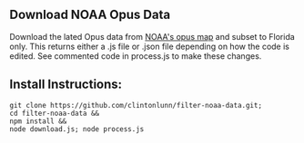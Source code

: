 ## Download NOAA Opus Data
Download the lated Opus data from [NOAA's opus map](https://www.ngs.noaa.gov/ngsjson/OpusSolutionsForMap.js) and subset to Florida only. This returns either a .js file or .json file depending on how the code is edited. See commented code in process.js to make these changes. 

## Install Instructions:
```
git clone https://github.com/clintonlunn/filter-noaa-data.git;
cd filter-noaa-data &&
npm install &&
node download.js; node process.js
```
